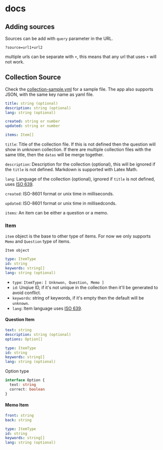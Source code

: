 # docs

## Adding sources

Sources can be add with `query` parameter in the URL.

```
?source=url1+url2
```

multiple urls can be separate with `+`, this means that any url that uses `+` will not work.

## Collection Source

Check the [collection-sample.yml](./collection-sample.yml) for a sample file. The app also supports JSON, with the same key name as yaml file.

```yml
title: string (optional)
description: string (optional)
lang: string (optional)

created: string or number
updated: string or number

items: Item[]
```

`title`: Title of the collection file. If this is not defined then the question will show in unknown collection. If there are multiple collection files with the same title, then the `datas` will be merge together.

`description`: Description for the collection (optional), this will be ignored if the `title` is not defined. Markdown is supported with Latex Math.

`lang`: Language of the collection (optional), ignored if `title` is not defined, uses [ISO 639](https://en.wikipedia.org/wiki/List_of_ISO_639-1_codes).

`created`: ISO-8601 format or unix time in milliseconds.

`updated`: ISO-8601 format or unix time in millisedconds.

`items`: An item can be either a question or a memo.

### Item

`item` object is the base to other type of items. For now we only supports `Memo` and `Question` type of items.

`Item object`

```yml
type: ItemType
id: string
keywords: string[]
lang: string (optional)
```

 - `type`: `ItemType:` `[ Unknwon, Question, Memo ]`
 - `id`: Unqiue ID, if it's not unique in the collection then it'll be generated to avoid conflict.
 - `keywords`: string of keywords, if it's empty then the default will be `unknown`.
 - `lang`: Item language uses [ISO 639](https://en.wikipedia.org/wiki/List_of_ISO_639-1_codes).

#### Question Item

```yml
text: string
description: string (optional)
options: Option[]

type: ItemType
id: string
keywords: string[]
lang: string (optional)
```

Option type

```ts
interface Option {
  text: string
  correct: boolean
}
```

#### Memo Item

```yml
front: string
back: string

type: ItemType
id: string
keywords: string[]
lang: string (optional)
```
